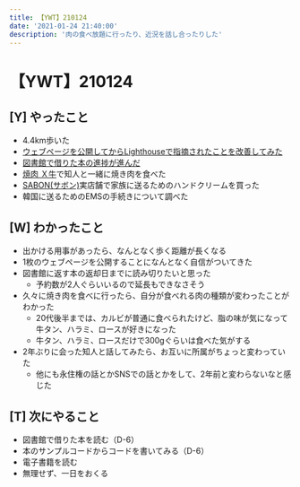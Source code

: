 ```yaml
---
title: 【YWT】210124
date: '2021-01-24 21:40:00'
description: '肉の食べ放題に行ったり、近況を話し合ったりした'
---
```


# 【YWT】210124

## [Y] やったこと

- 4.4km歩いた
- [ウェブページを公開してからLighthouseで指摘されたことを改善してみた](https://expfrom.me/lighthouse-Improvement/)
- [図書館で借りた本の進捗が進んだ](https://github.com/LeeDDHH/book-output/blob/main/%E5%88%9D%E5%BF%83%E8%80%85%E3%81%8B%E3%82%89%E3%81%A1%E3%82%83%E3%82%93%E3%81%A8%E3%81%97%E3%81%9F%E3%83%97%E3%83%AD%E3%81%AB%E3%81%AA%E3%82%8B_Web%E3%83%87%E3%82%B6%E3%82%A4%E3%83%B3%E5%9F%BA%E7%A4%8E%E5%85%A5%E9%96%80/list.md)
- [焼肉 Ｘ牛](https://tabelog.com/tokyo/A1304/A130401/13222475/)で知人と一緒に焼き肉を食べた
- [SABON(サボン)](https://www.sabon.co.jp/products/Handcare/Hand_Cream/)実店舗で家族に送るためのハンドクリームを買った
- 韓国に送るためのEMSの手続きについて調べた

## [W] わかったこと

- 出かける用事があったら、なんとなく歩く距離が長くなる
- 1枚のウェブページを公開することになんとなく自信がついてきた
- 図書館に返す本の返却日までに読み切りたいと思った
  - 予約数が2人ぐらいいるので延長もできなさそう
- 久々に焼き肉を食べに行ったら、自分が食べれる肉の種類が変わったことがわかった
  - 20代後半までは、カルビが普通に食べられたけど、脂の味が気になって牛タン、ハラミ、ロースが好きになった
  - 牛タン、ハラミ、ロースだけで300gぐらいは食べた気がする
- 2年ぶりに会った知人と話してみたら、お互いに所属がちょっと変わっていた
  - 他にも永住権の話とかSNSでの話とかをして、2年前と変わらないなと感じた

## [T] 次にやること

- 図書館で借りた本を読む（D-6）
- 本のサンプルコードからコードを書いてみる（D-6）
- 電子書籍を読む
- 無理せず、一日をおくる
